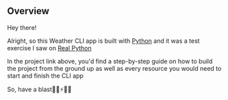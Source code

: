 ## Overview

Hey there!

Alright, so this Weather CLI app is built with [Python](https://www.python.org/) and it was a test exercise I saw on [Real Python](https://realpython.com/build-a-python-weather-app-cli/#step-1-get-access-to-a-suitable-weather-api) 


In the project link above, you'd find a step-by-step guide on how to build the project from the ground up as well as every resource you would need to start and finish the CLI app

So, have a blast💪🏽⚡🚀🔥